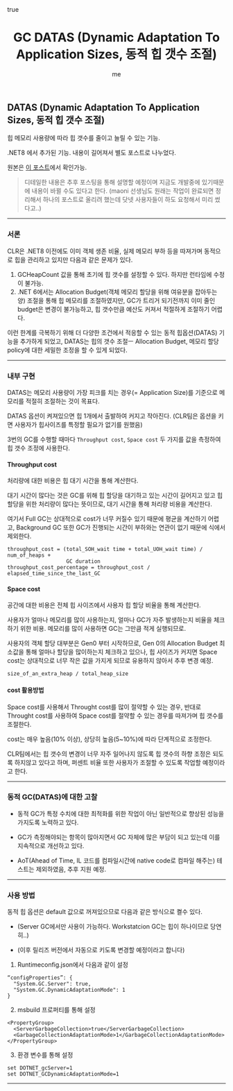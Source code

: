 ﻿---
title: "GC DATAS (Dynamic Adaptation To Application Sizes, 동적 힙 갯수 조절)"
author: me
categories: [DotNet]
tags: [dotnet]
pin: true
math: true
mermaid: true
---

## DATAS (Dynamic Adaptation To Application Sizes, 동적 힙 갯수 조절)

힙 메모리 사용량에 따라 힙 갯수를 줄이고 늘릴 수 있는 기능.

.NET8 에서 추가된 기능. 내용이 길어져서 별도 포스트로 나누었다.


원본은 [이 포스트](https://maoni0.medium.com/dynamically-adapting-to-application-sizes-2d72fcb6f1ea)에서 확인가능.

> 디테일한 내용은 추후 포스팅을 통해 설명할 예정이며 지금도 개발중에 있기때문에 내용이 바뀔 수도 있다고 한다.
(maoni 선생님도 원래는 작업이 완료되면 정리해서 하나의 포스트로 올리려 했는데 닷넷 사용자들이 하도 요청해서 미리 썼다고..)

---
### 서론

CLR은 .NET8 이전에도 이미 객체 생존 비율, 실제 메모리 부하 등을 따져가며 동적으로 힙을 관리하고 있지만 다음과 같은 문제가 있다.

1. GCHeapCount 값을 통해 초기에 힙 갯수를 설정할 수 있다. 하지만 런타임에 수정이 불가능.
2. .NET 6에서는 Allocation Budget(객체 메모리 할당을 위해 여유분을 잡아두는 양) 조절을 통해 힙 메모리를 조절하였지만, GC가 트리거 되기전까지 이미 줄인 budget은 변경이 불가능하고, 힙 갯수만큼 예산도 커져서 적절하게 조절하기 어렵다.

이런 한계를 극복하기 위해 더 다양한 조건에서 적응할 수 있는 동적 힙옵션(DATAS) 기능을 추가하게 되었고, DATAS는 힙의 갯수 조절ㅡ Allocation Budget, 메모리 할당 policy에 대한 세밀한 조정을 할 수 있게 되었다.

---
### 내부 구현

DATAS는 메모리 사용량이 가장 피크를 치는 경우(= Application Size)를 기준으로 메모리를 적절히 조절하는 것이 목표다.

DATAS 옵션이 켜져있으면 힙 1개에서 출발하여 커지고 작아진다. (CLR팀은 옵션을 키면 사용자가 힙사이즈를 특정할 필요가 없기를 원했음)

3번의 GC를 수행할 때마다 `Throughput cost`, `Space cost` 두 가지를 값을 측정하여 힙 갯수 조정에 사용한다.

#### Throughput cost

처리량에 대한 비용은 힙 대기 시간을 통해 계산한다.

대기 시간이 많다는 것은 GC를 위해 힙 할당을 대기하고 있는 시간이 길어지고 있고 힙 할당을 위한 처리량이 많다는 뜻이므로, 대기 시간을 통해 처리량 비용을 계산한다.

여기서 Full GC는 상대적으로 cost가 너무 커질수 있기 때문에 평균을 계산하기 어렵고, Background GC 또한 GC가 진행되는 시간이 부하와는 연관이 없기 때문에 식에서 제외한다.

```
throughput_cost = (total_SOH_wait time + total_UOH_wait time) / num_of_heaps + 
                   GC duration
throughput_cost_percentage = throughput_cost / elapsed_time_since_the_last_GC
```

#### Space cost
공간에 대한 비용은 전체 힙 사이즈에서 사용자 힙 할당 비율을 통해 계산한다.

사용자가 얼마나 메모리를 많이 사용하는지, 얼마나 GC가 자주 발생하는지 비율을 체크하기 위한 비용. 메모리를 많이 사용하면 GC는 그만큼 적게 실행되므로.

사용자의 객체 할당 대부분은 Gen0 부터 시작하므로, Gen 0의 Allocation Budget 최소값을 통해 얼마나 할당을 많이하는지 체크하고 있으나, 힙 사이즈가 커지면 Space cost는 상대적으로 너무 작은 값을 가지게 되므로 유용하지 않아서 추후 변경 예정.

```
size_of_an_extra_heap / total_heap_size
```

#### cost 활용방법

Space cost를 사용해서 Throught cost를 많이 절약할 수 있는 경우, 반대로 Throught cost를 사용하여 Space cost를 절약할 수 있는 경우를 따져가며 힙 갯수를 조절한다.

cost는 매우 높음(10% 이상), 상당히 높음(5~10%)에 따라 단계적으로 조정한다.

CLR팀에서는 힙 갯수의 변경이 너무 자주 일어나지 않도록 힙 갯수의 하향 조정은 되도록 하지않고 있다고 하며, 퍼센트 비율 또한 사용자가 조절할 수 있도록 작업할 예정이라고 한다.

---
### 동적 GC(DATAS)에 대한 고찰

- 동적 GC가 특정 수치에 대한 최적화를 위한 작업이 아닌 일반적으로 향상된 성능을 가지도록 노력하고 있다.

- GC가 측정해야되는 항목이 많아지면서 GC 자체에 많은 부담이 되고 있는데 이를 지속적으로 개선하고 있다.

- AoT(Ahead of Time, IL 코드를 컴파일시간에 native code로 컴파일 해주는) 테스트는 제외하였음, 추후 지원 예정.

---
### 사용 방법

동적 힙 옵션은 default 값으로 꺼져있으므로 다음과 같은 방식으로 켤수 있다.

- (Server GC에서만 사용이 가능하다. Workstatcion GC는 힙이 하나이므로 당연히..)

- (이후 릴리즈 버전에서 자동으로 키도록 변경할 예정이라고 합니다)

1. Runtimeconfig.json에서 다음과 같이 설정

```
“configProperties”: {
  "System.GC.Server": true,
  "System.GC.DynamicAdaptationMode": 1
}
```

2. msbuild 프로퍼티를 통해 설정

```
<PropertyGroup>
  <ServerGarbageCollection>true</ServerGarbageCollection>
  <GarbageCollectionAdaptationMode>1</GarbageCollectionAdaptationMode>
</PropertyGroup>
```

3. 환경 변수를 통해 설정

```
set DOTNET_gcServer=1
set DOTNET_GCDynamicAdaptationMode=1
```

---